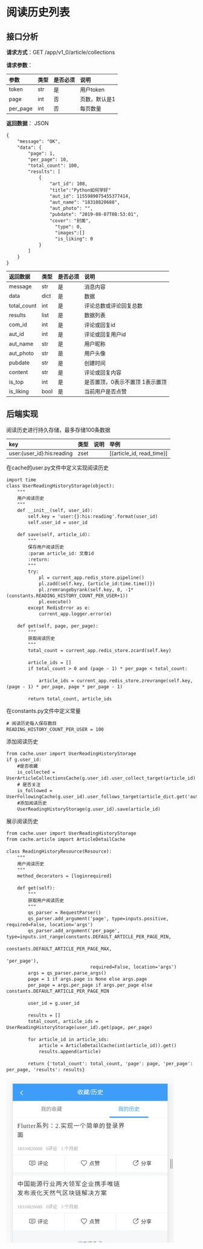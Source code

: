 # 阅读历史列表

## 接口分析

**请求方式**：GET /app/v1\_0/article/collections

**请求参数**：

| 参数 | 类型 | 是否必须 | 说明 |
| :--- | :--- | :--- | :--- |
| token | str | 是 | 用户token |
| page | int | 否 | 页数，默认是1 |
| per\_page | int | 否 | 每页数量 |

**返回数据**： JSON

```
{
    "message": "OK",
    "data": {
        "page": 1,
        "per_page": 10, 
        "total_count": 100,  
        "results": [
            {
                "art_id": 108,
                "title":"Python如何学好"
                "aut_id": 1155989075455377414,
                "aut_name": "18310820688",
                "aut_photo": "",
                "pubdate": "2019-08-07T08:53:01",
                "cover": "封面",
                  "type": 0,
                  "images":[]
                  "is_liking": 0
            }
        ]
    }
}
```

| 返回数据 | 类型 | 是否必须 | 说明 |
| :--- | :--- | :--- | :--- |
| message | str | 是 | 消息内容 |
| data | dict | 是 | 数据 |
| total\_count | int | 是 | 评论总数或评论回复总数 |
| results | list | 是 | 数据列表 |
| com\_id | int | 是 | 评论或回复id |
| aut\_id | int | 是 | 评论或回复用户id |
| aut\_name | str | 是 | 用户昵称 |
| aut\_photo | str | 是 | 用户头像 |
| pubdate | str | 是 | 创建时间 |
| content | str | 是 | 评论或回复内容 |
| is\_top | int | 是 | 是否置顶，0表示不置顶 1表示置顶 |
| is\_liking | bool | 是 | 当前用户是否点赞 |

## 后端实现

阅读历史进行持久存储，最多存储100条数据

| key | 类型 | 说明 | 举例 |
| :--- | :--- | :--- | :--- |
| user:{user\_id}:his:reading | zset |  | \[{article\_id, read\_time}\] |

在cache的user.py文件中定义实现阅读历史

```
import time
class UserReadingHistoryStorage(object):
    """
    用户阅读历史
    """
    def __init__(self, user_id):
        self.key = 'user:{}:his:reading'.format(user_id)
        self.user_id = user_id

    def save(self, article_id):
        """
        保存用户阅读历史
        :param article_id: 文章id
        :return:
        """
        try:
            pl = current_app.redis_store.pipeline()
            pl.zadd(self.key, {article_id:time.time()})
            pl.zremrangebyrank(self.key, 0, -1*(constants.READING_HISTORY_COUNT_PER_USER+1))
            pl.execute()
        except RedisError as e:
            current_app.logger.error(e)

    def get(self, page, per_page):
        """
        获取阅读历史
        """
        total_count = current_app.redis_store.zcard(self.key)

        article_ids = []
        if total_count > 0 and (page - 1) * per_page < total_count:

            article_ids = current_app.redis_store.zrevrange(self.key, (page - 1) * per_page, page * per_page - 1)

        return total_count, article_ids
```

在constants.py文件中定义常量

```
# 阅读历史每人保存数目
READING_HISTORY_COUNT_PER_USER = 100
```

添加阅读历史

```
from cache.user import UserReadingHistoryStorage
if g.user_id:
    #是否收藏
    is_collected = UserArticleCollectionsCache(g.user_id).user_collect_target(article_id)
    # 是否关注
    is_followed = UserFollowingCache(g.user_id).user_follows_target(article_dict.get('aut_id'))
    #添加阅读历史
    UserReadingHistoryStorage(g.user_id).save(article_id)
```

展示阅读历史

```
from cache.user import UserReadingHistoryStorage
from cache.article import ArticleDetailCache

class ReadingHistoryResource(Resource):
    """
    用户阅读历史
    """
    method_decorators = [loginrequired]

    def get(self):
        """
        获取用户阅读历史
        """
        qs_parser = RequestParser()
        qs_parser.add_argument('page', type=inputs.positive, required=False, location='args')
        qs_parser.add_argument('per_page', type=inputs.int_range(constants.DEFAULT_ARTICLE_PER_PAGE_MIN,
                                                                 constants.DEFAULT_ARTICLE_PER_PAGE_MAX,
                                                                 'per_page'),
                               required=False, location='args')
        args = qs_parser.parse_args()
        page = 1 if args.page is None else args.page
        per_page = args.per_page if args.per_page else constants.DEFAULT_ARTICLE_PER_PAGE_MIN

        user_id = g.user_id

        results = []
        total_count, article_ids = UserReadingHistoryStorage(user_id).get(page, per_page)

        for article_id in article_ids:
            article = ArticleDetailCache(int(article_id)).get()
            results.append(article)

        return {'total_count': total_count, 'page': page, 'per_page': per_page, 'results': results}
```

![](/assets/历史记录.png)

